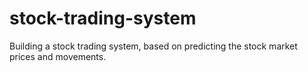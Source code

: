 # stock-trading-system
Building a stock trading system, based on predicting the stock market prices and movements.
